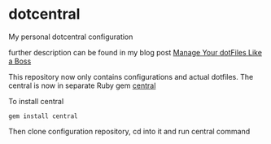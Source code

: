 dotcentral
==========

My personal dotcentral configuration

further description can be found in my blog post [Manage Your dotFiles Like a Boss](http://troydm.github.io/blog/2017/02/27/manage-your-dotfiles-like-a-boss/)

This repository now only contains configurations and actual dotfiles.
The central is now in separate Ruby gem [central](https://github.com/troydm/central)

To install central

    gem install central

Then clone configuration repository, cd into it and run central command
